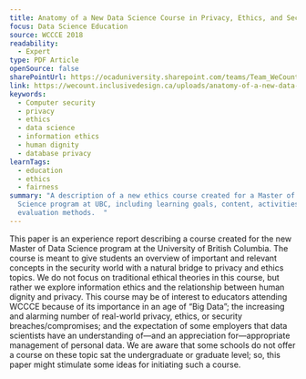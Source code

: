```yaml
---
title: Anatomy of a New Data Science Course in Privacy, Ethics, and Security
focus: Data Science Education
source: WCCCE 2018
readability:
  - Expert
type: PDF Article
openSource: false
sharePointUrl: https://ocaduniversity.sharepoint.com/teams/Team_WeCount/Shared%20Documents/Resources%20and%20Tools/Literature%20(curated)/Anatomy%20of%20a%20New%20Data%20Science%20Course%20in%20Privacy,%20Ethics,%20and%20Security.pdf
link: https://wecount.inclusivedesign.ca/uploads/anatomy-of-a-new-data-science-course-in-privacy-ethics-and-security.pdf
keywords:
  - Computer security
  - privacy
  - ethics
  - data science
  - information ethics
  - human dignity
  - database privacy
learnTags:
  - education
  - ethics
  - fairness
summary: "A description of a new ethics course created for a Master of Data
  Science program at UBC, including learning goals, content, activities and
  evaluation methods.  "
---
```

This paper is an experience report describing a course created for the new Master of Data Science program at the University of British Columbia. The course is meant to give students an overview of important and relevant concepts in the security world with a natural bridge to privacy and ethics topics. We do not focus on traditional ethical theories in this course, but rather we explore information ethics and the relationship between human dignity and privacy. This course may be of interest to educators attending WCCCE because of its importance in an age of “Big Data”; the increasing and alarming number of real-world privacy, ethics, or security breaches/compromises; and the expectation of some employers that data scientists have an understanding of—and an appreciation for—appropriate management of personal data. We are aware that some schools do not offer a course on these topic sat the undergraduate or graduate level; so, this paper might stimulate some ideas for initiating such a course.